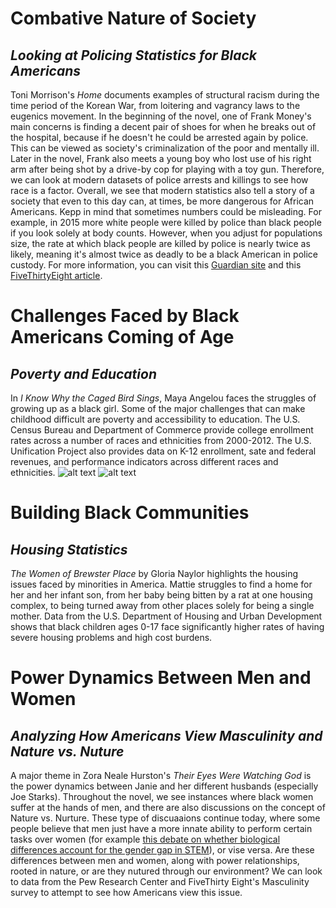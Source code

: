# **Combative Nature of Society**
## *Looking at Policing Statistics for Black Americans*
Toni Morrison's *Home* documents examples of structural racism during the time period of the Korean War, from loitering and vagrancy laws to the eugenics movement.  In the beginning of the novel, one of Frank Money's main concerns is finding a decent pair of shoes for when he breaks out of the hospital, because if he doesn't he could be arrested again by police.  This can be viewed as society's criminalization of the poor and mentally ill.  Later in the novel, Frank also meets a young boy who lost use of his right arm after being shot by a drive-by cop for playing with a toy gun.  Therefore, we can look at modern datasets of police arrests and killings to see how race is a factor.  Overall, we see that modern statistics also tell a story of a society that even to this day can, at times, be more dangerous for African Americans.  Kepp in mind that sometimes numbers could be misleading.  For example, in 2015 more white people were killed by police than black people if you look solely at body counts.  However, when you adjust for populations size, the rate at which black people are killed by police is nearly twice as likely, meaning it's almost twice as deadly to be a black American in police custody.  For more information, you can visit this [Guardian site](https://www.theguardian.com/us-news/series/counted-us-police-killings) and this [FiveThirtyEight article](https://fivethirtyeight.com/features/being-arrested-is-nearly-twice-as-deadly-for-african-americans-as-whites/).


# **Challenges Faced by Black Americans Coming of Age**
## *Poverty and Education*
In *I Know Why the Caged Bird Sings*, Maya Angelou faces the struggles of growing up as a black girl.  Some of the major challenges that can make childhood difficult are poverty and accessibility to education.  The U.S. Census Bureau and Department of Commerce provide college enrollment rates across a number of races and ethnicities from 2000-2012.  The U.S. Unification Project also provides data on K-12 enrollment, sate and federal revenues, and performance indicators across different races and ethnicities.
![alt text](https://github.com/aazariaz/aazariaz.github.io/blob/master/graph1%20(3).jpg?raw=true)
![alt text](https://github.com/aazariaz/aazariaz.github.io/blob/master/graph4%20(2).png?raw=true)

# **Building Black Communities**
## *Housing Statistics*
*The Women of Brewster Place* by Gloria Naylor highlights the housing issues faced by minorities in America.  Mattie struggles to find a home for her and her infant son, from her baby being bitten by a rat at one housing complex, to being turned away from other places solely for being a single mother.  Data from the U.S. Department of Housing and Urban Development shows that black children ages 0-17 face significantly higher rates of having severe housing problems and high cost burdens.

# **Power Dynamics Between Men and Women**
## *Analyzing How Americans View Masculinity and Nature vs. Nuture*
A major theme in Zora Neale Hurston's *Their Eyes Were Watching God* is the power dynamics between Janie and her different husbands (especially Joe Starks).  Throughout the novel, we see instances where black women suffer at the hands of men, and there are also discussions on the concept of Nature vs. Nurture.  These type of discuaaions continue today, where some people believe that men just have a more innate ability to perform certain tasks over women (for example [this debate on whether biological differences account for the gender gap in STEM](https://www.businessinsider.com/google-james-damore-fired-tech-gender-gap-science-2017-8)), or vise versa.  Are these differences between men and women, along with power relationships, rooted in nature, or are they nutured through our environment?  We can look to data from the Pew Research Center and FiveThirty Eight's Masculinity survey to attempt to see how Americans view this issue.
